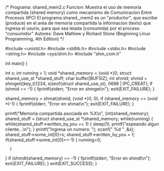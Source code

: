 /*
    Programa:   shared_mem2.c
    Funcion:    Muestra el uso de memoria compartida (shared memory) como mecanismo de Comunicacion Entre Procesos (IPC)
                El programa shared_,mem2 es un "productor", que escribe (produce) en el area de memoria compartida la
                informacion (texto) que ingresa el usurio, para que sea leiada (consumida) por el proceso "consumidor"
    Autores:    Dave Mathew y Richard Stone (Beginning Linux Programming, 4th Edition)
*/

#include <unistd.h>
#include <stdlib.h>
#include <stdio.h>
#include <string.h>
#include <sys/shm.h>
#include "shm_com.h"

int main()
{

   int x; 
   int running = 1;
   void *shared_memory = (void *)0;
   struct shared_use_st *shared_stuff;
   char buffer[BUFSIZ];
   int shmid;
   shmid = shmget((key_t)1234, sizeof(struct shared_use_st), 0666 | IPC_CREAT);
   if (shmid == -1) {
      fprintf(stderr, "Error en shmget\n");
      exit(EXIT_FAILURE);
   }

   shared_memory = shmat(shmid, (void *)0, 0);
   if (shared_memory == (void *)-1) {
      fprintf(stderr, "Error en shmat\n");
      exit(EXIT_FAILURE);
   }

   printf("Memoria compartida asociada en %X\n", (int)shared_memory);
   shared_stuff = (struct shared_use_st *)shared_memory;
   while(running) {
      while(shared_stuff->written_by_you == 1) {
         sleep(1);
         printf("espeando algun cliente...\n");
      }
      printf("Ingresa un numero: ");
      scanf(" %d " ,&x);
      shared_stuff->some_int[0]=x;
      shared_stuff->written_by_you = 1;
      if(shared_stuff->some_int[0]==-1)
      {
      running=0;

      }
   }
   if (shmdt(shared_memory) == -1) {
      fprintf(stderr, "Error en shmdt\n");
      exit(EXIT_FAILURE);
   }
   exit(EXIT_SUCCESS);
}

